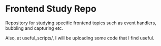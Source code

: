 # Frontend Study Repo

Repository for studying specific frontend topics such as event handlers, bubbling and capturing etc.

Also, at useful_scripts/, I will be uploading some code that I find useful.